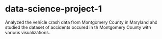 # data-science-project-1
Analyzed the vehicle crash data from Montgomery County in Maryland and studied the dataset of accidents occured in th Montgomery County with various visualizations.
